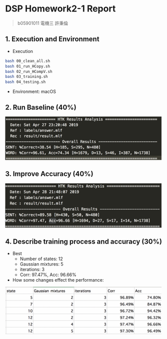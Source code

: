 # DSP Homework2-1 Report
> b05901011 電機三 許秉倫
## 1. Execution and Environment
- Execution
```bash
bash 00_clean_all.sh
bash 01_run_HCopy.sh
bash 02_run_HCompV.sh
bash 03_training.sh
bash 04_testing.sh
```
- Environment: macOS

## 2. Run Baseline (40%)
<img src='assets/baseline.png' width='500px'>

## 3. Improve Accuracy (40%)
<img src='assets/improved.png' width='500px'>

## 4. Describe training process and accuracy (30%)
- Best
  - Number of states: 12
  - Gaussian mixtures: 5
  - iterations: 3
  - Corr: 97.47%, Acc: 96.66%
- How some changes effect the performance: 
<img src="assets/experiment.png" width="500px">